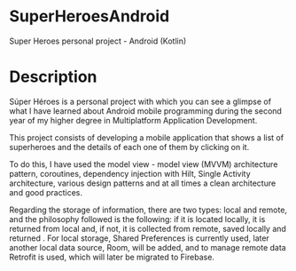 # SuperHeroesAndroid
Super Heroes personal project - Android (Kotlin)

# Description
Súper Héroes is a personal project with which you can see a glimpse of what I have learned about Android mobile programming during the second year of my higher degree in Multiplatform Application Development.

This project consists of developing a mobile application that shows a list of superheroes and the details of each one of them by clicking on it.

To do this, I have used the model view - model view (MVVM) architecture pattern, coroutines, dependency injection with Hilt, Single Activity architecture, various design patterns and at all times a clean architecture and good practices.

Regarding the storage of information, there are two types: local and remote, and the philosophy followed is the following: if it is located locally, it is returned from local and, if not, it is collected from remote, saved locally and returned . For local storage, Shared Preferences is currently used, later another local data source, Room, will be added, and to manage remote data Retrofit is used, which will later be migrated to Firebase.
